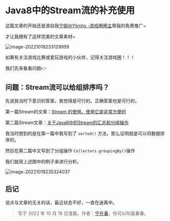 # Java8中的Stream流的补充使用



这篇文章的开始还是源自我[宁姐@Ylimhs -游戏圈圈主](https://juejin.cn/user/2999123452115005)帮我的免费推广~

才让我拥有了这样完美的文章素材~ 

![image-20221018233129959](C:\Users\ASUS\Desktop\nzc_blog\img\image-20221018233129959.png)

如果有关注游戏比赛或爱玩游戏的小伙伴，记得关注游戏圈！！！

我们先来看看问题👉

## 问题：Stream流可以给组排序吗？

先说我当时下意识的答案，我觉得是可行的。正确答案也是可行的。

第一篇Stream的文章：[Stream 的使用，使用它是非常方便的](https://juejin.cn/post/7137327412454359077#heading-6)

第二篇Stream文章：[关于Java8中的Stream的汇总和分组操作](https://juejin.cn/post/7138069578738827271)

我当时想到的是在第一篇中我写到了 `sorted()` 方法，那么证明就是可以将数据排序的。

然后在第二篇中又写到了分组操作 `Collectors.groupingBy()`操作

我们就用上述图中的例子来进行分析。











![image-20221018235324037](C:\Users\ASUS\Desktop\nzc_blog\img\image-20221018235324037.png)















## 后记

说点与文章的无关的话，最近状态不好，一直在迷离中。

> 写于 2022 年 10 月 18 日凌晨，作者：[宁在春](https://juejin.cn/user/2859142558267559/posts)，你可以叫我春春。